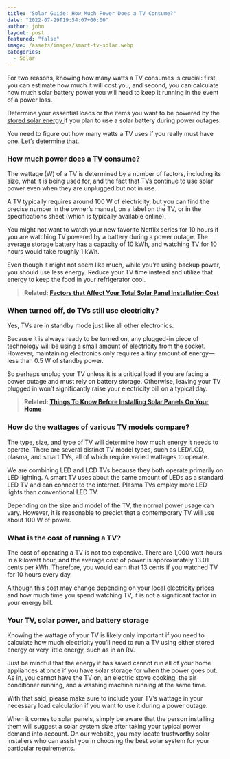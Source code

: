 ```yaml
---
title: "Solar Guide: How Much Power Does a TV Consume?"
date: "2022-07-29T19:54:07+00:00"
author: john
layout: post
featured: "false"
image: /assets/images/smart-tv-solar.webp
categories:
  - Solar
---
```


For two reasons, knowing how many watts a TV consumes is crucial: first, you can estimate how much it will cost you, and second, you can calculate how much solar battery power you will need to keep it running in the event of a power loss.

Determine your essential loads or the items you want to be powered by the [stored solar energy ](/how-do-solar-panels-work/)if you plan to use a solar battery during power outages.

You need to figure out how many watts a TV uses if you really must have one. Let’s determine that.

### **How much power does a TV consume?**

The wattage (W) of a TV is determined by a number of factors, including its size, what it is being used for, and the fact that TVs continue to use solar power even when they are unplugged but not in use.

A TV typically requires around 100 W of electricity, but you can find the precise number in the owner’s manual, on a label on the TV, or in the specifications sheet (which is typically available online).

You might not want to watch your new favorite Netflix series for 10 hours if you are watching TV powered by a battery during a power outage. The average storage battery has a capacity of 10 kWh, and watching TV for 10 hours would take roughly 1 kWh.

Even though it might not seem like much, while you’re using backup power, you should use less energy. Reduce your TV time instead and utilize that energy to keep the food in your refrigerator cool.

> **Related: [Factors that Affect Your Total Solar Panel Installation Cost](/factors-that-affect-your-total-solar-panel-installation-cost/)**

### **When turned off, do TVs still use electricity?**

Yes, TVs are in standby mode just like all other electronics.

Because it is always ready to be turned on, any plugged-in piece of technology will be using a small amount of electricity from the socket. However, maintaining electronics only requires a tiny amount of energy—less than 0.5 W of standby power.

So perhaps unplug your TV unless it is a critical load if you are facing a power outage and must rely on battery storage. Otherwise, leaving your TV plugged in won’t significantly raise your electricity bill on a typical day.

> **Related: [Things To Know Before Installing Solar Panels On Your Home](/things-to-know-before-installing-solar-panels-on-your-home/)**

### **How do the wattages of various TV models compare?**

The type, size, and type of TV will determine how much energy it needs to operate. There are several distinct TV model types, such as LED/LCD, plasma, and smart TVs, all of which require varied wattages to operate.

We are combining LED and LCD TVs because they both operate primarily on LED lighting. A smart TV uses about the same amount of LEDs as a standard LED TV and can connect to the internet. Plasma TVs employ more LED lights than conventional LED TV.

Depending on the size and model of the TV, the normal power usage can vary. However, it is reasonable to predict that a contemporary TV will use about 100 W of power.

### **What is the cost of running a TV?**

The cost of operating a TV is not too expensive. There are 1,000 watt-hours in a kilowatt hour, and the average cost of power is approximately 13.01 cents per kWh. Therefore, you would earn that 13 cents if you watched TV for 10 hours every day.

Although this cost may change depending on your local electricity prices and how much time you spend watching TV, it is not a significant factor in your energy bill.

### **Your TV, solar power, and battery storage**

Knowing the wattage of your TV is likely only important if you need to calculate how much electricity you’ll need to run a TV using either stored energy or very little energy, such as in an RV.

Just be mindful that the energy it has saved cannot run all of your home appliances at once if you have solar storage for when the power goes out. As in, you cannot have the TV on, an electric stove cooking, the air conditioner running, and a washing machine running at the same time.

With that said, please make sure to include your TV’s wattage in your necessary load calculation if you want to use it during a power outage.

When it comes to solar panels, simply be aware that the person installing them will suggest a solar system size after taking your typical power demand into account. On our website, you may locate trustworthy solar installers who can assist you in choosing the best solar system for your particular requirements.
